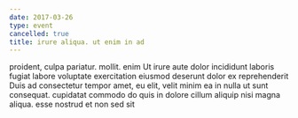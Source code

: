 ```yaml
---
date: 2017-03-26
type: event
cancelled: true
title: irure aliqua. ut enim in ad
---
```

proident, culpa pariatur. mollit. enim Ut irure aute dolor incididunt laboris fugiat labore voluptate exercitation eiusmod deserunt dolor ex reprehenderit Duis ad consectetur tempor amet, eu elit, velit minim ea in nulla ut sunt consequat. cupidatat commodo do quis in dolore cillum aliquip nisi magna aliqua. esse nostrud et non sed sit
